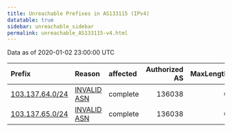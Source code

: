 ```yaml
---
title: Unreachable Prefixes in AS133115 (IPv4)
datatable: true
sidebar: unreachable_sidebar
permalink: unreachable_AS133115-v4.html
---
```


Data as of 2020-01-02 23:00:00 UTC


<div class="datatable-begin"></div>

| Prefix                                                   | Reason                                                                                                  | affected   |   Authorized AS |   MaxLength | Anchor                                       |   unreachable /24s |
|:---------------------------------------------------------|:--------------------------------------------------------------------------------------------------------|:-----------|----------------:|------------:|:---------------------------------------------|-------------------:|
| [103.137.64.0/24](https://stat.ripe.net/103.137.64.0/24) | [INVALID ASN](https://rpki-validator.ripe.net/announcement-preview?asn=AS133115&prefix=103.137.64.0/24) | complete   |          136038 |           0 | [APNIC](unreachable_APNIC_RPKI_Root-v4.html) |                  1 |
| [103.137.65.0/24](https://stat.ripe.net/103.137.65.0/24) | [INVALID ASN](https://rpki-validator.ripe.net/announcement-preview?asn=AS133115&prefix=103.137.65.0/24) | complete   |          136038 |           0 | [APNIC](unreachable_APNIC_RPKI_Root-v4.html) |                  1 |

<div class="datatable-end"></div>